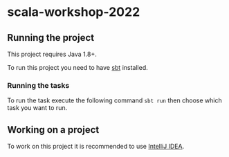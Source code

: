# scala-workshop-2022

## Running the project
This project requires Java 1.8+.

To run this project you need to have <a href="https://www.scala-sbt.org/">sbt</a> installed.

### Running the tasks
To run the task execute the following command <code>sbt run</code> then choose which task you want to run.

## Working on a project
To work on this project it is recommended to use <a href="https://www.jetbrains.com/idea/">IntelliJ IDEA</a>.